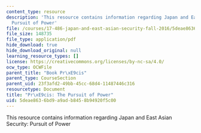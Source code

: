 ```yaml
---
content_type: resource
description: 'This resource contains information regarding Japan and East Asian Security:
  Pursuit of Power'
file: /courses/17-486-japan-and-east-asian-security-fall-2016/5deae8636bd9a9adb8458b94920f5c00_MIT17_486F16_PursuitPower.pdf
file_size: 148735
file_type: application/pdf
hide_download: true
hide_download_original: null
learning_resource_types: []
license: https://creativecommons.org/licenses/by-nc-sa/4.0/
ocw_type: OCWFile
parent_title: "Book Pr\xE9cis"
parent_type: CourseSection
parent_uid: 23f3afd2-49bb-45cc-68d4-11487446c316
resourcetype: Document
title: "Pr\xE9cis: The Pursuit of Power"
uid: 5deae863-6bd9-a9ad-b845-8b94920f5c00
---
```

This resource contains information regarding Japan and East Asian Security: Pursuit of Power